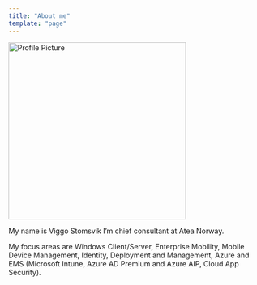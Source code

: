 ```yaml
---
title: "About me"
template: "page"
---
```


<img src="/media/vigstoms.jpg" alt="Profile Picture" width="350"/>

My name is Viggo Stomsvik I’m chief consultant at Atea Norway.

My focus areas are Windows Client/Server, Enterprise Mobility, Mobile Device Management, Identity, Deployment and Management, Azure and  EMS (Microsoft Intune, Azure AD Premium and Azure AIP, Cloud App Security).